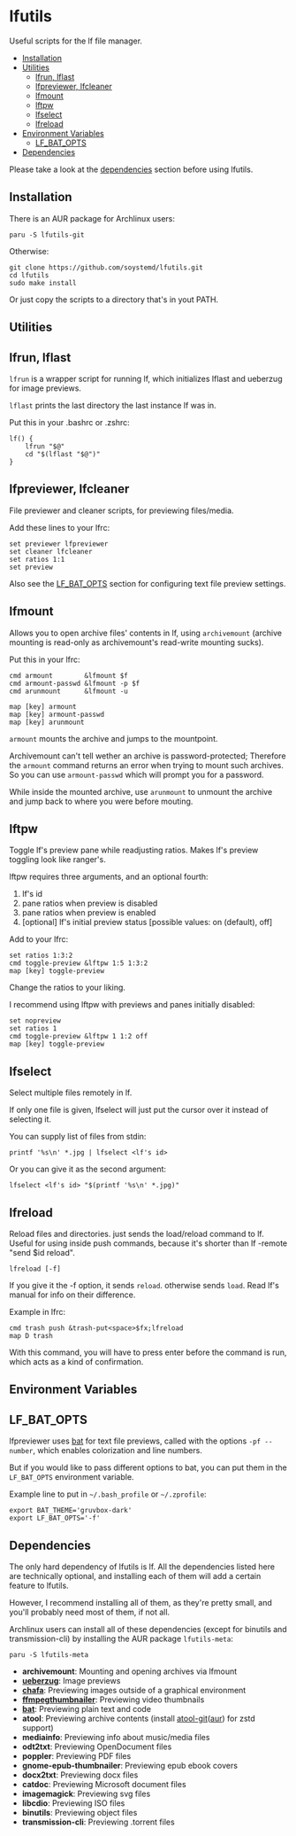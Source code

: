 # lfutils

Useful scripts for the lf file manager.

* [Installation](#installation)
* [Utilities](#utilities)
  * [lfrun, lflast](#lfrun-lflast)
  * [lfpreviewer, lfcleaner](#lfpreviewer-lfcleaner)
  * [lfmount](#lfmount)
  * [lftpw](#lftpw)
  * [lfselect](#lfselect)
  * [lfreload](#lfreload)
* [Environment Variables](#environment-variables)
  * [LF_BAT_OPTS](#lf_bat_opts)
* [Dependencies](#dependencies)

Please take a look at the [dependencies](#dependencies)
section before using lfutils.

## Installation

There is an AUR package for Archlinux users:

```
paru -S lfutils-git
```

Otherwise:

```
git clone https://github.com/soystemd/lfutils.git
cd lfutils
sudo make install
```

Or just copy the scripts to a directory that's in yout PATH.

## Utilities

## lfrun, lflast

`lfrun` is a wrapper script for running lf, which
initializes lflast and ueberzug for image previews.

`lflast` prints the last directory the last instance lf was in.

Put this in your .bashrc or .zshrc:

```
lf() {
    lfrun "$@"
    cd "$(lflast "$@")"
}
```

## lfpreviewer, lfcleaner

File previewer and cleaner scripts, for previewing files/media.

Add these lines to your lfrc:

```
set previewer lfpreviewer
set cleaner lfcleaner
set ratios 1:1
set preview
```

Also see the [LF_BAT_OPTS](#lf_bat_opts) section for configuring
text file preview settings.

## lfmount

Allows you to open archive files' contents in lf, using `archivemount` (archive
mounting is read-only as archivemount's read-write mounting sucks).

Put this in your lfrc:

```
cmd armount        &lfmount $f
cmd armount-passwd &lfmount -p $f
cmd arunmount      &lfmount -u

map [key] armount
map [key] armount-passwd
map [key] arunmount
```

`armount` mounts the archive and jumps to the mountpoint.

Archivemount can't tell wether an archive is password-protected;
Therefore the `armount` command returns an error when trying to mount
such archives. So you can use `armount-passwd` which will prompt
you for a password.

While inside the mounted archive, use `arunmount` to unmount the archive
and jump back to where you were before mouting.

## lftpw

Toggle lf's preview pane while readjusting ratios.
Makes lf's preview toggling look like ranger's.

lftpw requires three arguments, and an optional fourth:

1. lf's id
2. pane ratios when preview is disabled
3. pane ratios when preview is enabled
4. [optional] lf's initial preview status [possible values: on (default), off]

Add to your lfrc:

```
set ratios 1:3:2
cmd toggle-preview &lftpw 1:5 1:3:2
map [key] toggle-preview
```

Change the ratios to your liking.

I recommend using lftpw with previews and panes
initially disabled:

```
set nopreview
set ratios 1
cmd toggle-preview &lftpw 1 1:2 off
map [key] toggle-preview
```

## lfselect

Select multiple files remotely in lf.

If only one file is given, lfselect will just put
the cursor over it instead of selecting it.

You can supply list of files from stdin:

```
printf '%s\n' *.jpg | lfselect <lf's id>
```

Or you can give it as the second argument:

```
lfselect <lf's id> "$(printf '%s\n' *.jpg)"
```

## lfreload

Reload files and directories. just sends the load/reload command to lf.
Useful for using inside push commands, because it's shorter than
lf -remote "send $id reload".

```
lfreload [-f]
```

If you give it the -f option, it sends `reload`. otherwise sends `load`.
Read lf's manual for info on their difference.

Example in lfrc:

```
cmd trash push &trash-put<space>$fx;lfreload
map D trash
```

With this command, you will have to press enter before the
command is run, which acts as a kind of confirmation.

## Environment Variables

## LF_BAT_OPTS

lfpreviewer uses [bat](https://github.com/sharkdp/bat)
for text file previews, called with the options `-pf --number`, which enables
colorization and line numbers.

But if you would like to pass different options to bat,
you can put them in the `LF_BAT_OPTS` environment variable.

Example line to put in `~/.bash_profile` or `~/.zprofile`:

```
export BAT_THEME='gruvbox-dark'
export LF_BAT_OPTS='-f'
```

## Dependencies

The only hard dependency of lfutils is lf.
All the dependencies listed here are technically optional,
and installing each of them will add a certain feature
to lfutils.

However, I recommend installing all of them,
as they're pretty small, and you'll probably need most of them,
if not all.

Archlinux users can install all of these dependencies
(except for binutils and transmission-cli)
by installing the AUR package `lfutils-meta`:

```
paru -S lfutils-meta
```

- **archivemount**: Mounting and opening archives via lfmount
- **[ueberzug](https://github.com/seebye/ueberzug)**: Image previews
- **[chafa](https://github.com/hpjansson/chafa)**: Previewing images outside of a graphical environment
- **[ffmpegthumbnailer](https://github.com/dirkvdb/ffmpegthumbnailer)**: Previewing video thumbnails
- **[bat](https://github.com/sharkdp/bat)**: Previewing plain text and code
- **atool**: Previewing archive contents (install [atool-git](https://github.com/solsticedhiver/atool)([aur](https://aur.archlinux.org/packages/atool-git)) for zstd support)
- **mediainfo**: Previewing info about music/media files
- **odt2txt**: Previewing OpenDocument files
- **poppler**: Previewing PDF files
- **gnome-epub-thumbnailer**: Previewing epub ebook covers
- **docx2txt**: Previewing docx files
- **catdoc**: Previewing Microsoft document files
- **imagemagick**: Previewing svg files
- **libcdio**: Previewing ISO files
- **binutils**: Previewing object files
- **transmission-cli**: Previewing .torrent files
